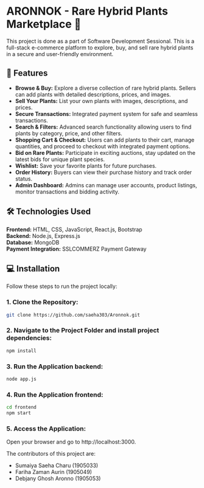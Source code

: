 # ARONNOK - Rare Hybrid Plants Marketplace 🌱

This project is done as a part of Software Development Sessional. This is a full-stack e-commerce platform to explore, buy, and sell rare hybrid plants in a secure and user-friendly environment.

## 🚀 Features
- **Browse & Buy:** Explore a diverse collection of rare hybrid plants. Sellers can add plants with detailed descriptions, prices, and images.
- **Sell Your Plants:** List your own plants with images, descriptions, and prices.
- **Secure Transactions:** Integrated payment system for safe and seamless transactions.
- **Search & Filters:** Advanced search functionality allowing users to find plants by category, price, and other filters.
- **Shopping Cart & Checkout:** Users can add plants to their cart, manage quantities, and proceed to checkout with integrated payment options.
- **Bid on Rare Plants:** Participate in exciting auctions, stay updated on the latest bids for unique plant species.
- **Wishlist:** Save your favorite plants for future purchases.
- **Order History:** Buyers can view their purchase history and track order status.
- **Admin Dashboard:** Admins can manage user accounts, product listings, monitor transactions and bidding activity.

## 🛠️ Technologies Used
**Frontend:** HTML, CSS, JavaScript, React.js, Bootstrap<br>
**Backend:** Node.js, Express.js<br>
**Database:** MongoDB<br>
**Payment Integration:** SSLCOMMERZ Payment Gateway<br>

## 💻 Installation
Follow these steps to run the project locally:<br>
### 1. Clone the Repository:
```bash
git clone https://github.com/saeha303/Aronnok.git
```
### 2. Navigate to the Project Folder and install project dependencies:
```bash
npm install
```
### 3. Run the Application backend:
```bash
node app.js
```
### 4. Run the Application frontend:
```bash
cd frontend
npm start
```
### 5. Access the Application:
Open your browser and go to http://localhost:3000.

<!--## Demo-->

The contributors of this project are:
- Sumaiya Saeha Charu (1905033)
- Fariha Zaman Aurin (1905049)
- Debjany Ghosh Aronno (1905053)
